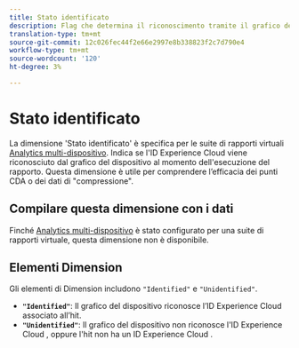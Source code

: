 ```yaml
---
title: Stato identificato
description: Flag che determina il riconoscimento tramite il grafico del dispositivo.
translation-type: tm+mt
source-git-commit: 12c026fec44f2e66e2997e8b338823f2c7d790e4
workflow-type: tm+mt
source-wordcount: '120'
ht-degree: 3%

---
```



# Stato identificato

La dimensione &#39;Stato identificato&#39; è specifica per le suite di rapporti virtuali [Analytics multi-dispositivo](../cda/overview.md). Indica se l&#39;ID Experience Cloud  viene riconosciuto dal grafico del dispositivo al momento dell&#39;esecuzione del rapporto. Questa dimensione è utile per comprendere l’efficacia dei punti CDA o dei dati di &quot;compressione&quot;.

## Compilare questa dimensione con i dati

Finché [Analytics multi-dispositivo](../cda/overview.md) è stato configurato per una suite di rapporti virtuale, questa dimensione non è disponibile.

## Elementi Dimension

Gli elementi di Dimension includono `"Identified"` e `"Unidentified"`.

* **`"Identified"`**: Il grafico del dispositivo riconosce l’ID Experience Cloud  associato all’hit.
* **`"Unidentified"`**: Il grafico del dispositivo non riconosce l&#39;ID Experience Cloud , oppure l&#39;hit non ha un ID Experience Cloud .
